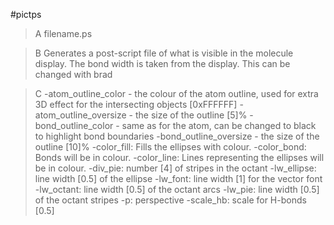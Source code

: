 #pictps

>A filename.ps

>B Generates a post-script file of what is visible in the molecule display. The bond width is taken from the display. This can be changed with brad

>C -atom_outline_color - the colour of the atom outline, used for extra 3D effect for the intersecting objects [0xFFFFFF]
-atom_outline_oversize - the size of the outline [5]%
-bond_outline_color - same as for the atom, can be changed to black to highlight bond boundaries 
-bond_outline_oversize - the size of the outline [10]%
-color_fill: Fills the ellipses with colour.
-color_bond: Bonds will be in colour.
-color_line: Lines representing the ellipses will be in colour.
-div_pie: number [4] of stripes in the octant
-lw_ellipse: line width [0.5] of the ellipse
-lw_font: line width [1] for the vector font
-lw_octant: line width [0.5] of the octant arcs
-lw_pie: line width [0.5] of the octant stripes
-p: perspective
-scale_hb: scale for H-bonds [0.5]
